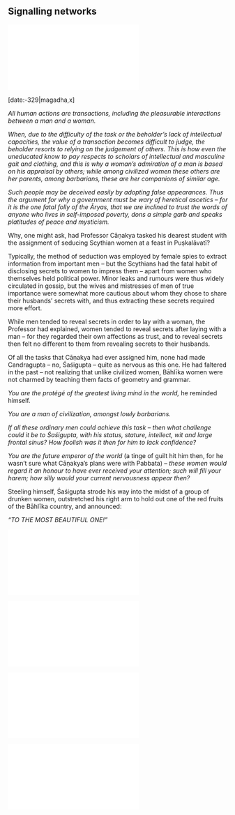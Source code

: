 ## Signalling networks

![obtain_woman](../specials/quotes/misc/obtain_woman.md)

[date:-329|magadha,x]

_All human actions are transactions, including the pleasurable interactions between a man and a woman._

_When, due to the difficulty of the task or the beholder’s lack of intellectual capacities, the value of a transaction becomes difficult to judge, the beholder resorts to relying on the judgement of others. This is how even the uneducated know to pay respects to scholars of intellectual and masculine gait and clothing, and this is why a woman’s admiration of a man is based on his appraisal by others; while among civilized women these others are her parents, among barbarians, these are her companions of similar age._

_Such people may be deceived easily by adopting false appearances. Thus the argument for why a government must be wary of heretical ascetics – for it is the one fatal folly of the Āryas, that we are inclined to trust the words of anyone who lives in self-imposed poverty, dons a simple garb and speaks platitudes of peace and mysticism._

Why, one might ask, had Professor Cāṇakya tasked his dearest student with the assignment of seducing Scythian women at a feast in Puṣkalāvatī?

Typically, the method of seduction was employed by female spies to extract information from important men – but the Scythians had the fatal habit of disclosing secrets to women to impress them – apart from women who themselves held political power. Minor leaks and rumours were thus widely circulated in gossip, but the wives and mistresses of men of true importance were somewhat more cautious about whom they chose to share their husbands’ secrets with, and thus extracting these secrets required more effort.

While men tended to reveal secrets in order to lay with a woman, the Professor had explained, women tended to reveal secrets after laying with a man – for they regarded their own affections as trust, and to reveal secrets then felt no different to them from revealing secrets to their husbands.

Of all the tasks that Cāṇakya had ever assigned him, none had made Candragupta – no, Śaśigupta – quite as nervous as this one. He had faltered in the past – not realizing that unlike civilized women, Bāhlīka women were not charmed by teaching them facts of geometry and grammar.

_You are the protégé of the greatest living mind in the world,_ he reminded himself.

_You are a man of civilization, amongst lowly barbarians._

_If all these ordinary men could achieve this task – then what challenge could it be to Śaśigupta, with his status, stature, intellect, wit and large frontal sinus? How foolish was it then for him to lack confidence?_

_You are the future emperor of the world_ (a tinge of guilt hit him then, for he wasn’t sure what Cāṇakya’s plans were with Pabbata) _– these women would regard it an honour to have ever received your attention; such will fill your harem; how silly would your current nervousness appear then?_

Steeling himself, Śaśigupta strode his way into the midst of a group of drunken women, outstretched his right arm to hold out one of the red fruits of the Bāhlīka country, and announced:

_“TO THE MOST BEAUTIFUL ONE!”_

![apple](../specials/quotes/greek/apple.md)

![2.7_ayodhya_1](../vasudeva/2.7_ayodhya_1.md)

![gita_3](../specials/quotes/misc/gita_3.md)

![2.7_ayodhya_2](../vasudeva/2.7_ayodhya_2.md)